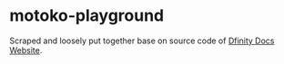 # motoko-playground

Scraped and loosely put together base on source code of [Dfinity Docs Website](https://sdk.dfinity.org/docs/language-guide/motoko.html).